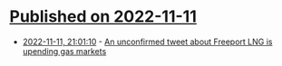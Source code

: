 # [Published on 2022-11-11](index.md)

* [2022-11-11, 21:01:10](https://news.ycombinator.com/item?id=33566773) - [An unconfirmed tweet about Freeport LNG is upending gas markets](https://www.bloomberg.com/news/articles/2022-11-11/an-unconfirmed-tweet-about-freeport-lng-is-upending-gas-markets)
